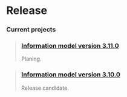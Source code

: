 # Release

### Current projects
> ### [Information model version 3.11.0](release/infm-3.11.0.md)
>Planing.


 
> ### [Information model version 3.10.0](release/infm-3.10.0.md)
>Release candidate.






